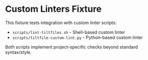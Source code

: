 # Custom Linters Fixture

This fixture tests integration with custom linter scripts:
- `scripts/lint-tiltfiles.sh` - Shell-based custom linter
- `scripts/tiltfile-custom-lint.py` - Python-based custom linter

Both scripts implement project-specific checks beyond standard syntax/style.